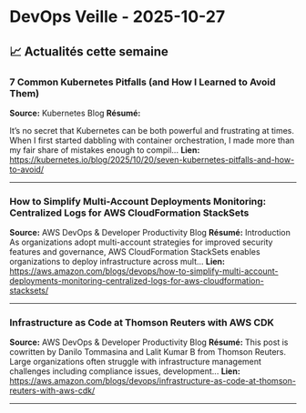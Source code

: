# DevOps Veille - 2025-10-27

## 📈 Actualités cette semaine

### 7 Common Kubernetes Pitfalls (and How I Learned to Avoid Them)
**Source:** Kubernetes Blog
**Résumé:** <p>It’s no secret that Kubernetes can be both powerful and frustrating at times. When I first started dabbling with container orchestration, I made more than my fair share of mistakes enough to compil...
**Lien:** https://kubernetes.io/blog/2025/10/20/seven-kubernetes-pitfalls-and-how-to-avoid/

---

### How to Simplify Multi-Account Deployments Monitoring: Centralized Logs for AWS CloudFormation StackSets
**Source:** AWS DevOps & Developer Productivity Blog
**Résumé:** Introduction As organizations adopt multi-account strategies for&nbsp;improved security features and governance, AWS CloudFormation StackSets enables organizations to deploy infrastructure across mult...
**Lien:** https://aws.amazon.com/blogs/devops/how-to-simplify-multi-account-deployments-monitoring-centralized-logs-for-aws-cloudformation-stacksets/

---

### Infrastructure as Code at Thomson Reuters with AWS CDK
**Source:** AWS DevOps & Developer Productivity Blog
**Résumé:** This post is cowritten by Danilo Tommasina and Lalit Kumar B from Thomson Reuters. Large organizations often struggle with infrastructure management challenges including compliance issues, development...
**Lien:** https://aws.amazon.com/blogs/devops/infrastructure-as-code-at-thomson-reuters-with-aws-cdk/

---

